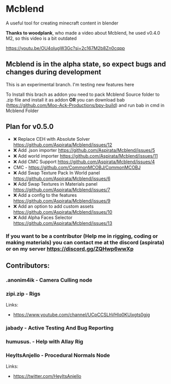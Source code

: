 # Mcblend
A useful tool for creating minecraft content in blender

**Thanks to woodplank**, who made a video about Mcblend, he used v0.4.0 M2, so this video is a bit outdated

https://youtu.be/OU4oIugW3Gc?si=2c167M2b8Zn0cqpp

## Mcblend is in the alpha state, so expect bugs and changes during development

This is an experimental branch. I'm testing new features here

To Install this brach as addon you need to pack Mcblend Source folder to .zip file and install it as addon **OR** you can download bab (https://github.com/Moo-Ack-Productions/bpy-build) and run bab in cmd in Mcblend Folder

## Plan for v0.5.0
- ❌ Replace CEH with Absolute Solver https://github.com/Aspirata/Mcblend/issues/12
- ❌ Add .json importer https://github.com/Aspirata/Mcblend/issues/5
- ❌ Add world importer https://github.com/Aspirata/Mcblend/issues/11
- ❌ Add CMC Support https://github.com/Aspirata/Mcblend/issues/4
 - CMC - https://github.com/CommonMCOBJ/CommonMCOBJ
- ❌ Add Swap Texture Pack In World panel https://github.com/Aspirata/Mcblend/issues/6
- ❌ Add Swap Textures in Materials panel https://github.com/Aspirata/Mcblend/issues/7
- ❌ Add a config to the features https://github.com/Aspirata/Mcblend/issues/9
- ❌ Add an option to add custom assets https://github.com/Aspirata/Mcblend/issues/10
- ❌ Add Alpha Faces Selector https://github.com/Aspirata/Mcblend/issues/13


### If you want to be a contributor (Help me in rigging, coding or making materials) you can contact me at the discord (aspirata) or on my server https://discord.gg/ZQHwp6wwXp

## Contributors:

### .anonim4ik - Camera Culling node

### zipi.zip - Rigs

Links:
- https://www.youtube.com/channel/UCpCCSLhVHlq0KUixgts0gjg

### jabady - Active Testing And Bug Reporting

### humusus. - Help with Allay Rig

### HeyItsAnjello - Procedural Normals Node

Links:
- https://twitter.com/HeyItsAnjello
